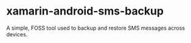# xamarin-android-sms-backup

A simple, FOSS tool used to backup and restore SMS messages across devices.
